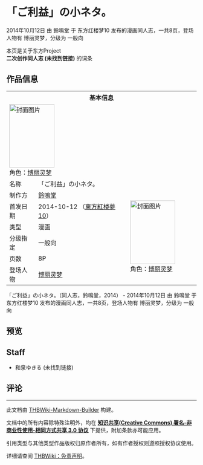 # 「ご利益」の小ネタ。

<!-- source html: G:\repos\THBWiki-Markdown-Builder\THBWikiMarkdown\Temp\main\f\fd\ns0%3A%E3%80%8C%E3%81%94%E5%88%A9%E7%9B%8A%E3%80%8D%E3%81%AE%E5%B0%8F%E3%83%8D%E3%82%BF%E3%80%82.html -->

2014年10月12日 由 鈴鳴堂 于 东方红楼梦10 发布的漫画同人志，一共8页，登场人物有 博丽灵梦，分级为 一般向

本页是关于东方Project  
 **二次创作同人志 (未找到链接)** 的词条

## 作品信息

<table><tbody><tr><th colspan="3">基本信息</th></tr><tr><td class="cover-artwork-mobile" colspan="2"><a href="./文件-「ご利益」の小ネタ。封面.jpg.md" class="image" title="封面图片"><img alt="封面图片" src="https://upload.thwiki.cc/thumb/b/ba/%E3%80%8C%E3%81%94%E5%88%A9%E7%9B%8A%E3%80%8D%E3%81%AE%E5%B0%8F%E3%83%8D%E3%82%BF%E3%80%82%E5%B0%81%E9%9D%A2.jpg/119px-%E3%80%8C%E3%81%94%E5%88%A9%E7%9B%8A%E3%80%8D%E3%81%AE%E5%B0%8F%E3%83%8D%E3%82%BF%E3%80%82%E5%B0%81%E9%9D%A2.jpg" decoding="async" loading="lazy" width="119" height="168" srcset="https://upload.thwiki.cc/thumb/b/ba/%E3%80%8C%E3%81%94%E5%88%A9%E7%9B%8A%E3%80%8D%E3%81%AE%E5%B0%8F%E3%83%8D%E3%82%BF%E3%80%82%E5%B0%81%E9%9D%A2.jpg/178px-%E3%80%8C%E3%81%94%E5%88%A9%E7%9B%8A%E3%80%8D%E3%81%AE%E5%B0%8F%E3%83%8D%E3%82%BF%E3%80%82%E5%B0%81%E9%9D%A2.jpg 1.5x, https://upload.thwiki.cc/thumb/b/ba/%E3%80%8C%E3%81%94%E5%88%A9%E7%9B%8A%E3%80%8D%E3%81%AE%E5%B0%8F%E3%83%8D%E3%82%BF%E3%80%82%E5%B0%81%E9%9D%A2.jpg/238px-%E3%80%8C%E3%81%94%E5%88%A9%E7%9B%8A%E3%80%8D%E3%81%AE%E5%B0%8F%E3%83%8D%E3%82%BF%E3%80%82%E5%B0%81%E9%9D%A2.jpg 2x" data-file-width="272" data-file-height="384"></a><div class="cover-char">角色：<a href="./博丽灵梦.md" title="博丽灵梦">博丽灵梦</a></div></td>
</tr><tr><td class="label">名称</td><td colspan="2"> 「ご利益」の小ネタ。 </td></tr><tr><td class="label">制作方</td><td><a href="./鈴鳴堂.md" title="鈴鳴堂">鈴鳴堂</a></td><td class="cover-artwork" rowspan="6" style="min-width:168px;"><a href="./文件-「ご利益」の小ネタ。封面.jpg.md" class="image" title="封面图片"><img alt="封面图片" src="https://upload.thwiki.cc/thumb/b/ba/%E3%80%8C%E3%81%94%E5%88%A9%E7%9B%8A%E3%80%8D%E3%81%AE%E5%B0%8F%E3%83%8D%E3%82%BF%E3%80%82%E5%B0%81%E9%9D%A2.jpg/119px-%E3%80%8C%E3%81%94%E5%88%A9%E7%9B%8A%E3%80%8D%E3%81%AE%E5%B0%8F%E3%83%8D%E3%82%BF%E3%80%82%E5%B0%81%E9%9D%A2.jpg" decoding="async" loading="lazy" width="119" height="168" srcset="https://upload.thwiki.cc/thumb/b/ba/%E3%80%8C%E3%81%94%E5%88%A9%E7%9B%8A%E3%80%8D%E3%81%AE%E5%B0%8F%E3%83%8D%E3%82%BF%E3%80%82%E5%B0%81%E9%9D%A2.jpg/178px-%E3%80%8C%E3%81%94%E5%88%A9%E7%9B%8A%E3%80%8D%E3%81%AE%E5%B0%8F%E3%83%8D%E3%82%BF%E3%80%82%E5%B0%81%E9%9D%A2.jpg 1.5x, https://upload.thwiki.cc/thumb/b/ba/%E3%80%8C%E3%81%94%E5%88%A9%E7%9B%8A%E3%80%8D%E3%81%AE%E5%B0%8F%E3%83%8D%E3%82%BF%E3%80%82%E5%B0%81%E9%9D%A2.jpg/238px-%E3%80%8C%E3%81%94%E5%88%A9%E7%9B%8A%E3%80%8D%E3%81%AE%E5%B0%8F%E3%83%8D%E3%82%BF%E3%80%82%E5%B0%81%E9%9D%A2.jpg 2x" data-file-width="272" data-file-height="384"></a><div class="cover-char">角色：<a href="./博丽灵梦.md" title="博丽灵梦">博丽灵梦</a></div></td>
</tr><tr><td class="label">首发日期</td><td>2014-10-12&#160;（<a href="/展会作品列表?e=%E4%B8%9C%E6%96%B9%E7%BA%A2%E6%A5%BC%E6%A2%A6%2310">東方紅楼夢10</a>）</td></tr><tr><td class="label">类型</td><td>漫画</td></tr><tr><td class="label">分级指定</td><td>一般向</td></tr><tr><td class="label">页数</td><td>8P</td></tr><tr><td class="label">登场人物</td><td><a href="./博丽灵梦.md" title="博丽灵梦">博丽灵梦</a></td></tr></tbody></table>

「ご利益」の小ネタ。（同人志，鈴鳴堂，2014） - 2014年10月12日 由 鈴鳴堂 于 东方红楼梦10 发布的漫画同人志，一共8页，登场人物有 博丽灵梦，分级为 一般向

## 预览

## Staff
- 和泉ゆきる (未找到链接)


## 评论




---

此文档由 [THBWiki-Markdown-Builder](https://github.com/Delsin-Yu/THBWiki-Markdown-Builder) 构建。

文档中的所有内容除特殊注明外，均在 [**知识共享(Creative Commons) 署名-非商业性使用-相同方式共享 3.0 协议**](https://creativecommons.org/licenses/by-sa/3.0/deed.zh-hans) 下提供，附加条款亦可能应用。

引用类型与其他类型作品版权归原作者所有，如有作者授权则遵照授权协议使用。

详细请查阅 [THBWiki：免责声明](https://thbwiki.cc/THBWiki:%E5%85%8D%E8%B4%A3%E5%A3%B0%E6%98%8E)。

